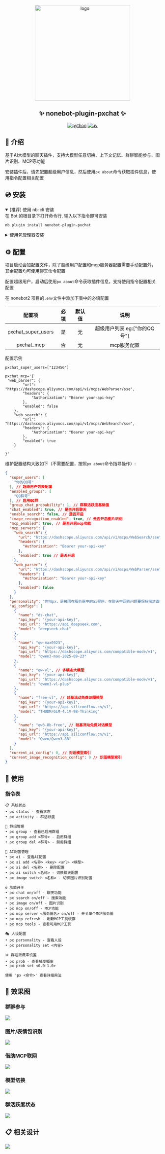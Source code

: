 <div align="center">
    <a href="https://v2.nonebot.dev/store">
    <img src="https://raw.githubusercontent.com/fllesser/nonebot-plugin-template/refs/heads/resource/.docs/NoneBotPlugin.svg" width="310" alt="logo"></a>

## ✨ nonebot-plugin-pxchat ✨
[![python](https://img.shields.io/badge/python-3.10|3.11|3.12|3.13-blue.svg)](https://www.python.org)
[![uv](https://img.shields.io/badge/package%20manager-uv-black?style=flat-square&logo=uv)](https://github.com/astral-sh/uv)
</div>

## 📖 介绍

基于AI大模型的聊天插件，支持大模型任意切换、上下文记忆、群聊智能参与、图片识别、MCP等功能

安装插件后，请先配置超级用户信息，然后使用`px about`命令获取插件信息，使用指令配置相关配置
## 💿 安装

<details open>
<summary>[推荐] 使用 nb-cli 安装</summary>
在 Bot 的根目录下打开命令行, 输入以下指令即可安装

```shell
nb plugin install nonebot-plugin-pxchat
```

</details>
<details>
<summary>使用包管理器安装</summary>
在 nonebot2 项目的插件目录下, 打开命令行, 根据你使用的包管理器, 输入相应的安装命令

```shell
pip install nonebot-plugin-pxchat
# or, use uv
uv add nonebot-plugin-pxchat
```

打开 nonebot2 项目根目录下的 `pyproject.toml` 文件, 在 `[tool.nonebot]` 部分追加写入

```toml
plugins = ["nonebot_plugin_pxchat"]
```
</details>



## ⚙️ 配置

项目启动会加配置文件，除了超级用户配置和mcp服务器配置需要手动配置外，其余配置均可使用聊天命令配置

配置超级用户，启动后使用`px about`命令获取插件信息，支持使用指令配置相关配置

在 nonebot2 项目的`.env`文件中添加下表中的必填配置

| 配置项  | 必填  | 默认值 |   说明   |
| :-----: | :---: | :----: | :------: |
| pxchat_super_users |  是   |   无   | 超级用户列表 eg:["你的QQ号"] |
| pxchat_mcp |  否   |   无   | mcp服务配置 |


配置示例
```shell
pxchat_super_users=["123456"]

pxchat_mcp='{
 "web_parser": {
        "url": "https://dashscope.aliyuncs.com/api/v1/mcps/WebParser/sse",
        "headers": {
            "Authorization": "Bearer your-api-key"
        },
        "enabled": false
    },
    "web_search": {
        "url": "https://dashscope.aliyuncs.com/api/v1/mcps/WebSearch/sse",
        "headers": {
            "Authorization": "Bearer your-api-key"
        },
        "enabled": true
    }

}'

```



维护配置结构大致如下（不需要配置，按照`px about`命令指导操作）:
```json
{
  "super_users": [
    "你的QQ号"
  ], // 超级用户列表配置
  "enabled_groups": [
    "QQ群号"
  ], // 启用QQ群
  "group_chat_probability": 1, // 群聊活跃度基础值
  "chat_enabled": true, // 是否开启聊天
  "enable_search": false, // 是否开启
  "image_recognition_enabled": true, // 是否开启图片识别
  "mcp_enabled": true, // 是否开启mcp功能
  "mcp_servers": {
    "web_search": {
      "url": "https://dashscope.aliyuncs.com/api/v1/mcps/WebSearch/sse",
      "headers": {
        "Authorization": "Bearer your-api-key"
      },
      "enabled": true // 是否开启
    },
    "web_parser": {
      "url": "https://dashscope.aliyuncs.com/api/v1/mcps/WebParser/sse",
      "headers": {
        "Authorization": "Bearer your-api-key"
      },
      "enabled": false
    }
  },
  "personality": "你叫px，是被困在服务器中的ai程序。在聊天中回答问题要保持简洁直接。情绪随心情波动，回答长短看情况。任何问题都只给关键信息，不啰嗦", // 默认人设
  "ai_configs": [
    {
      "name": "ds-chat",
      "api_key": "{your-api-key}",
      "api_url": "https://api.deepseek.com",
      "model": "deepseek-chat"
    },
    {
      "name": "qw-max0923",
      "api_key": "{your-api-key}",
      "api_url": "https://dashscope.aliyuncs.com/compatible-mode/v1",
      "model": "qwen3-max-2025-09-23"
    },
    {
      "name": "qw-vl", // 多模态大模型
      "api_key": "{your-api-key}",
      "api_url": "https://dashscope.aliyuncs.com/compatible-mode/v1",
      "model": "qwen3-vl-plus"
    },
    {
      "name": "free-vl", // 硅基流动免费识图模型
      "api_key": "{your-api-key}",
      "api_url": "https://api.siliconflow.cn/v1",
      "model": "THUDM/GLM-4.1V-9B-Thinking"
    },
    {
      "name": "qw3-8b-free", // 硅基流动免费对话模型
      "api_key": "{your-api-key}",
      "api_url": "https://api.siliconflow.cn/v1",
      "model": "Qwen/Qwen3-8B"
    }
  ],
  "current_ai_config": 0, // 对话模型索引
  "current_image_recognition_config": 0 // 识图模型索引
}
```

## 🎉 使用
### 指令表
```
📋 系统状态
• px status - 查看状态
• px activity - 群活跃度

👥 群组管理
• px group - 查看已启用群组
• px group add <群号> - 启用群组
• px group del <群号> - 禁用群组

🔧 AI配置管理
• px ai - 查看AI配置
• px ai add <名称> <key> <url> <模型>
• px ai del <名称> - 删除配置
• px ai switch <名称> - 切换聊天配置
• px image switch <名称> - 切换图片识别配置

⚙️ 功能开关
• px chat on/off - 聊天功能
• px search on/off - 搜索功能  
• px image on/off - 图片识别
• px mcp on/off - MCP功能
• px mcp server <服务器名> on/off - 开关单个MCP服务器
• px mcp refresh - 刷新MCP工具缓存
• px mcp tools - 查看可用MCP工具

🎭 人设配置
• px personality - 查看人设
• px personality set <内容>

📊 群活跃概率设置
• px prob - 查看触发概率
• px prob set <0.0-1.0>

使用 'px <命令>' 查看详细用法
```
## 🎨 效果图
### 群聊参与
![](img/群聊参与.png)
### 图片/表情包识别
![](img/识图.png)
### 借助MCP联网
![](img/MCP工具联网.png)
### 模型切换
![](img/大模型配置切换.png)
### 群活跃度状态
![](img/群活跃状态.png)


## 📋 相关设计
![](img/主流程.png)